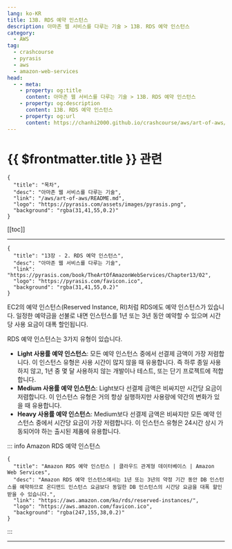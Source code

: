 ```yaml
---
lang: ko-KR
title: 13B. RDS 예약 인스턴스
description: 아마존 웹 서비스를 다루는 기술 > 13B. RDS 예약 인스턴스
category:
  - AWS
tag: 
  - crashcourse
  - pyrasis
  - aws 
  - amazon-web-services
head:
  - - meta:
    - property: og:title
      content: 아마존 웹 서비스를 다루는 기술 > 13B. RDS 예약 인스턴스
    - property: og:description
      content: 13B. RDS 예약 인스턴스
    - property: og:url
      content: https://chanhi2000.github.io/crashcourse/aws/art-of-aws/13B.html
---
```


# {{ $frontmatter.title }} 관련

```component VPCard
{
  "title": "목차",
  "desc": "아마존 웹 서비스를 다루는 기술",
  "link": "/aws/art-of-aws/README.md",
  "logo": "https://pyrasis.com/assets/images/pyrasis.png",
  "background": "rgba(31,41,55,0.2)"
}
```

[[toc]]

---

```component VPCard
{
  "title": "13장 - 2. RDS 예약 인스턴스",
  "desc": "아마존 웹 서비스를 다루는 기술",
  "link": "https://pyrasis.com/book/TheArtOfAmazonWebServices/Chapter13/02",
  "logo": "https://pyrasis.com/favicon.ico",
  "background": "rgba(31,41,55,0.2)"
}
```


EC2의 예약 인스턴스(Reserved Instance, RI)처럼 RDS에도 예약 인스턴스가 있습니다. 일정한 예약금을 선불로 내면 인스턴스를 1년 또는 3년 동안 예약할 수 있으며 시간당 사용 요금이 대폭 할인됩니다.

RDS 예약 인스턴스는 3가지 유형이 있습니다.

- **Light 사용률 예약 인스턴스**: 모든 예약 인스턴스 중에서 선결제 금액이 가장 저렴합니다. 이 인스턴스 유형은 사용 시간이 많지 않을 때 유용합니다. 즉 하루 종일 사용하지 않고, 1년 중 몇 달 사용하지 않는 개발이나 테스트, 또는 단기 프로젝트에 적합합니다.
- **Medium 사용률 예약 인스턴스**: Light보다 선결제 금액은 비싸지만 시간당 요금이 저렴합니다. 이 인스턴스 유형은 거의 항상 실행하지만 사용량에 약간의 변화가 있을 때 유용합니다.
- **Heavy 사용률 예약 인스턴스**: Medium보다 선결제 금액은 비싸지만 모든 예약 인스턴스 중에서 시간당 요금이 가장 저렴합니다. 이 인스턴스 유형은 24시간 상시 가동되어야 하는 출시된 제품에 유용합니다.

::: info Amazon RDS 예약 인스턴스

```component VPCard
{
  "title": "Amazon RDS 예약 인스턴스 | 클라우드 관계형 데이터베이스 | Amazon Web Services",
  "desc": "Amazon RDS 예약 인스턴스에서는 1년 또는 3년의 약정 기간 동안 DB 인스턴스를 예약하므로 온디맨드 인스턴스 요금보다 동일한 DB 인스턴스의 시간당 요금을 대폭 할인받을 수 있습니다.",
  "link": "https://aws.amazon.com/ko/rds/reserved-instances/",
  "logo": "https://aws.amazon.com/favicon.ico",
  "background": "rgba(247,155,38,0.2)"
}
```

:::

---
